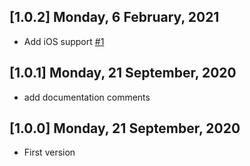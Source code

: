## [1.0.2] Monday, 6 February, 2021

* Add iOS support [#1](https://github.com/Athanax/fullscreen/issues/1)

## [1.0.1] Monday, 21 September, 2020

* add documentation comments

## [1.0.0] Monday, 21 September, 2020

* First version
